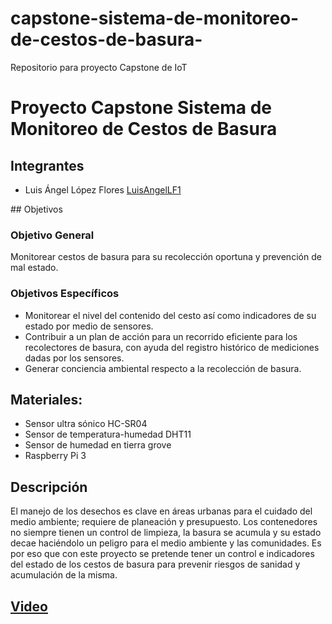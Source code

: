 # capstone-sistema-de-monitoreo-de-cestos-de-basura-
Repositorio para proyecto Capstone de IoT
# Proyecto Capstone Sistema de Monitoreo de Cestos de Basura

## Integrantes
- Luis Ángel López Flores  [LuisAngelLF1](https://github.com/LuisAngelLF1)

## Objetivos
### Objetivo General
Monitorear cestos de basura para su recolección oportuna y prevención de mal estado.

### Objetivos Específicos
- Monitorear el nivel del contenido del cesto así como indicadores de su estado por medio  de sensores. 
- Contribuir a un plan de acción para un recorrido eficiente para los recolectores de basura, con ayuda del registro histórico de mediciones dadas por los sensores. 
- Generar conciencia ambiental respecto a la recolección de basura. 

## Materiales:
- Sensor ultra sónico HC-SR04
- Sensor de temperatura-humedad DHT11
- Sensor de humedad en tierra grove
- Raspberry Pi 3  

## Descripción
El manejo de los desechos es clave en áreas urbanas para el cuidado del medio ambiente; requiere de planeación y presupuesto. Los contenedores no siempre tienen un control de limpieza, la basura se acumula y su estado decae haciéndolo un peligro para el medio ambiente y las comunidades. Es por eso que con este proyecto se pretende tener un control e indicadores del estado de los cestos de basura para prevenir riesgos de sanidad y acumulación de la misma.  


## [Video](https://drive.google.com/file/d/1dsWmhlE_vvf2uUO2agA9k3RO6vNFpHq4/view?usp=sharing)
